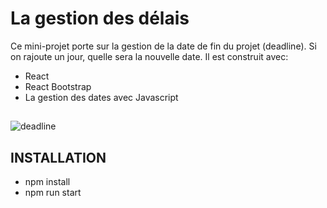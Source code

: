 # La gestion des délais
Ce mini-projet porte sur la gestion de la date de fin du projet (deadline). Si on rajoute un jour, quelle sera la nouvelle date.
Il est construit avec:
- React
- React Bootstrap
- La gestion des dates avec Javascript

## 
![deadline](https://github.com/Soulman2131/deadline/assets/109850920/d916566c-6d80-4011-a536-bf118e0ba207)


## INSTALLATION
- npm install
- npm run start




